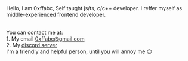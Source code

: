 <div align = "left">
    Hello, I am 0xffabc, Self taught js/ts, c/c++ developer.
I reffer myself as middle-experienced frontend developer.<br><br>

You can contact me at:<br>
    1. My email [0xffabc@gmail.com](<mailto:0xffabc@gmail.com>)<br>
    2. My [discord server](<https://t.ly/urobI>)<br>
I'm a friendly and helpful person, until you will annoy me 😉
</div>
<!--
**0xffabc/0xffabc** is a ✨ _special_ ✨ repository because its `README.md` (this file) appears on your GitHub profile.

Here are some ideas to get you started:

- 🔭 I’m currently working on ...
- 🌱 I’m currently learning ...
- 👯 I’m looking to collaborate on ...
- 🤔 I’m looking for help with ...
- 💬 Ask me about ...
- 📫 How to reach me: ...
- 😄 Pronouns: ...
- ⚡ Fun fact: ...
-->
